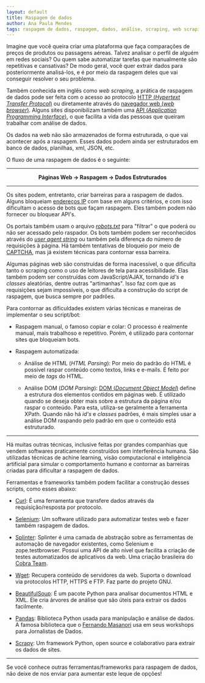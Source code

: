```yaml
---
layout: default
title: Raspagem de dados
author: Ana Paula Mendes
tags: raspagem de dados, raspagem, dados, análise, scraping, web scraping
---
```


Imagine que você queira criar uma plataforma que faça comparações de preços de produtos ou passagens aéreas. Talvez analisar o perfil de alguém em redes sociais? Ou quem sabe automatizar tarefas que manualmente são repetitivas e cansativas? De modo geral, você quer extrair dados para posteriormente analisá-los, e é por meio da raspagem deles que vai conseguir resolver o seu problema. 

Também conhecida em inglês como *web scraping*, a prática de raspagem de dados pode ser feita com o acesso ao protocolo [HTTP (*Hypertext Transfer Protocol*)](https://pt.wikipedia.org/wiki/Hypertext_Transfer_Protocol) ou diretamente através do [navegador web (*web browser*)](https://pt.wikipedia.org/wiki/Navegador_web). Alguns sites disponibilizam também uma [API (*Application Programming Interface*)](https://pt.wikipedia.org/wiki/Interface_de_programa%C3%A7%C3%A3o_de_aplica%C3%A7%C3%B5es), o que facilita a vida das pessoas que queiram trabalhar com análise de dados.

Os dados na web não são armazenados de forma estruturada, o que vai acontecer após a raspagem. Esses dados podem ainda ser estruturados em banco de dados, planilhas, xml, JSON, etc.

O fluxo de uma raspagem de dados é o seguinte:

---

<center><strong>Páginas Web → Raspagem → Dados Estruturados</strong></center>

---

Os sites podem, entretanto, criar barreiras para a raspagem de dados. Alguns bloqueiam [endereços IP](https://pt.wikipedia.org/wiki/Endere%C3%A7o_IP) com base em alguns critérios, e com isso dificultam o acesso de bots que façam raspagem. Eles também podem não fornecer ou bloquear API's.

Os portais também usam o arquivo [*robots.txt*](https://rockcontent.com/blog/robots-txt/) para "filtrar" o que poderá ou não ser acessado pelo raspador. Os bots também podem ser reconhecidos através do *[user agent string](http://loopinfinito.com.br/2013/01/09/a-historia-do-user-agent-string/)* ou também pela diferença do número de requisições à página.
Há também tentativas de bloqueio por meio de [CAPTCHA](https://pt.wikipedia.org/wiki/CAPTCHA), mas já existem técnicas para contornar essa barreira. 

Algumas páginas web são construídas de forma inacessível, o que dificulta tanto o scraping como o uso de leitores de tela para acessibilidade. Elas também podem ser construídas com JavaScript/AJAX, tornando *id's* e *classes* aleatórias, dentre outras "artimanhas". Isso faz com que as requisições sejam impossíveis, o que dificulta a construção do script de raspagem, que busca sempre por padrões.

Para contornar as dificuldades existem várias técnicas e maneiras de implementar o seu script/bot:

 - Raspagem manual, o famoso copiar e colar: O processo é realmente manual, mais trabalhoso e repetitivo. Porém, é utilizado para contornar sites que bloqueiam bots.

 - Raspagem automatizada:

	 - Análise de HTML (*HTML Parsing*): Por meio do padrão do HTML é possível raspar conteúdo como textos, links e  e-mails. É feito por meio de *tags* do HTML.

	 - Análise DOM (*DOM Parsing*): [DOM (*Document Object Model*)](https://pt.wikipedia.org/wiki/Modelo_de_Objeto_de_Documentos) define a estrutura dos elementos contidos em páginas web. É utilizado quando se deseja obter mais sobre a estrutura da página e/ou raspar o conteúdo. Para esta, utiliza-se geralmente a ferramenta XPath. Quando não há *id's* e *classes* padrões, é mais simples usar a análise DOM raspando pelo padrão em que o conteúdo está estruturado.

---

Há muitas outras técnicas, inclusive feitas por grandes companhias que vendem softwares praticamente construídos sem interferência humana. São utilizadas técnicas de achine learning, visão computacional e inteligência artificial para simular o comportamento humano e contornar as barreiras criadas para dificultar a raspagem de dados.

Ferramentas e frameworks também podem facilitar a construção desses scripts, como esses abaixo:

 - [Curl](https://curl.haxx.se/): É uma ferramenta que transfere dados através da requisição/resposta por protocolo.

 - [Selenium](https://www.seleniumhq.org/): Um software utilizado para automatizar testes web e fazer também raspagem de dados.

 - [Splinter](https://splinter.readthedocs.io/en/latest/why.html): Splinter é uma camada de abstração sobre as ferramentas de automação de navegador existentes, como Selenium e zope.testbrowser. Possui uma API de alto nível que facilita a criação de testes automatizados de aplicativos da web. Uma criação brasileira do [Cobra Team](https://github.com/cobrateam/splinter).

 - [Wget](https://www.gnu.org/software/wget/): Recupera conteúdo de servidores da web.  Suporta o download via protocolos HTTP, HTTPS e FTP. Faz parte do projeto GNU.

 - [BeautifulSoup](https://www.crummy.com/software/BeautifulSoup/bs4/doc/): É um pacote Python para analisar documentos HTML e XML. Ele cria árvores de análise que são úteis para extrair os dados facilmente.

 - [Pandas](https://pandas.pydata.org/): Biblioteca Python usada para manipulação e análise de dados. A famosa biblioteca que o [Fernando Masanori](https://twitter.com/fmasanori) usa em seus workshops para Jornalistas de Dados.

 - [Scrapy](https://scrapy.org/): Um framework Python, open source e colaborativo para extrair os dados de sites.

---

Se você conhece outras ferramentas/frameworks para raspagem de dados, não deixe de nos enviar para aumentar este leque de opções!

